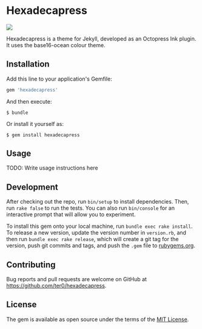 # Hexadecapress

![](https://img.shields.io/gem/v/hexadecapress.svg?style=flat-square)

Hexadecapress is a theme for Jekyll, developed as an Octopress Ink plugin. It uses
the base16-ocean colour theme.

## Installation

Add this line to your application's Gemfile:

```ruby
gem 'hexadecapress'
```

And then execute:

    $ bundle

Or install it yourself as:

    $ gem install hexadecapress

## Usage

TODO: Write usage instructions here

## Development

After checking out the repo, run `bin/setup` to install dependencies. Then, run `rake false` to run the tests. You can also run `bin/console` for an interactive prompt that will allow you to experiment.

To install this gem onto your local machine, run `bundle exec rake install`. To release a new version, update the version number in `version.rb`, and then run `bundle exec rake release`, which will create a git tag for the version, push git commits and tags, and push the `.gem` file to [rubygems.org](https://rubygems.org).

## Contributing

Bug reports and pull requests are welcome on GitHub at https://github.com/ter0/hexadecapress.


## License

The gem is available as open source under the terms of the [MIT License](http://opensource.org/licenses/MIT).

